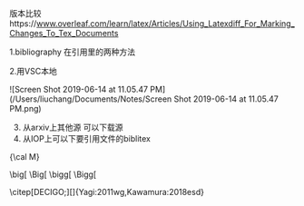 版本比较https://www.overleaf.com/learn/latex/Articles/Using_Latexdiff_For_Marking_Changes_To_Tex_Documents



1.bibliography 在引用里的两种方法

[1]: https://tex.stackexchange.com/questions/301911/having-problems-in-adding-bibliography-to-a-report-class-in-texmaker	"two kind of bibli"



2.用VSC本地

![Screen Shot 2019-06-14 at 11.05.47 PM](/Users/liuchang/Documents/Notes/Screen Shot 2019-06-14 at 11.05.47 PM.png)



3. 从arxiv上其他源 可以下载源
4. 从IOP上可以下要引用文件的biblitex



{\cal M}

\big[  \Big[ \bigg[ \Bigg[

\citep[DECIGO;][]{Yagi:2011wg,Kawamura:2018esd}

